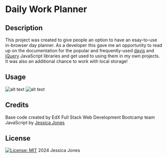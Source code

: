 # Daily Work Planner

## Description

This project was created to give people an option to have an esay-to-use in-browser day planner.
As a developer this gave me an opportunity to read up on the documentation for the popular and frequently-used [dayjs](https://day.js.org/) and [jQuery](https://jquery.com/) JavaScript libraries and get used to using them in my own projects. It was also an additional chance to work with local storage!

## Usage

![alt text](assets/images/screenshot.png)
![alt text](assets/images/screenshot.png)

## Credits

Base code created by EdX Full Stack Web Development Bootcamp team
JavaScript by [Jessica Jones](https://www.github.com/distractabee)

## License

[![License: MIT](https://img.shields.io/badge/License-MIT-yellow.svg)](https://opensource.org/licenses/MIT) 2024 Jessica Jones
